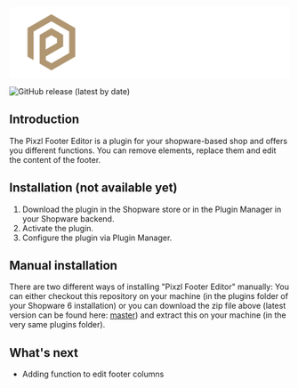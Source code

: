 <p align="center">
   <img src="/github/assets/logo.png">
</p>

![GitHub release (latest by date)](https://img.shields.io/github/v/release/Pixzl/PixzlFooterEditor)

## Introduction
The Pixzl Footer Editor is a plugin for your shopware-based shop and offers you different functions. You can remove elements, replace them and edit the content of the footer.

## Installation (not available yet)
1.  Download the plugin in the Shopware store or in the Plugin Manager in your Shopware backend.
2.  Activate the plugin.
3.  Configure the plugin via Plugin Manager.

## Manual installation
There are two different ways of installing "Pixzl Footer Editor" manually:
You can either checkout this repository on your machine (in the plugins folder of your Shopware 6 installation) or you can download the zip file above (latest version can be found here: [master](https://github.com/drieken/PixzlFooterEditor/archive/master.zip)) and extract this on your machine (in the very same plugins folder).

## What's next
-  Adding function to edit footer columns
